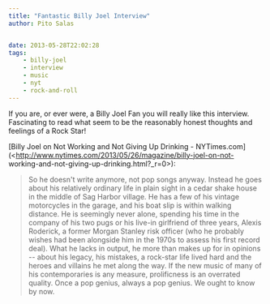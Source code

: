 ```yaml
---
title: "Fantastic Billy Joel Interview"
author: Pito Salas


date: 2013-05-28T22:02:28
tags:
    - billy-joel
    - interview
    - music
    - nyt
    - rock-and-roll
---
```




If you are, or ever were, a Billy Joel Fan you will really like this
interview. Fascinating to read what seem to be the reasonably honest thoughts
and feelings of a Rock Star!

[Billy Joel on Not Working and Not Giving Up Drinking -
NYTimes.com](<http://www.nytimes.com/2013/05/26/magazine/billy-joel-on-not-
working-and-not-giving-up-drinking.html?_r=0>):

> So he doesn't write anymore, not pop songs anyway. Instead he goes about his
> relatively ordinary life in plain sight in a cedar shake house in the middle
> of Sag Harbor village. He has a few of his vintage motorcycles in the
> garage, and his boat slip is within walking distance. He is seemingly never
> alone, spending his time in the company of his two pugs or his live-in
> girlfriend of three years, Alexis Roderick, a former Morgan Stanley risk
> officer (who he probably wishes had been alongside him in the 1970s to
> assess his first record deal). What he lacks in output, he more than makes
> up for in opinions -- about his legacy, his mistakes, a rock-star life lived
> hard and the heroes and villains he met along the way. If the new music of
> many of his contemporaries is any measure, prolificness is an overrated
> quality. Once a pop genius, always a pop genius. We ought to know by now.




